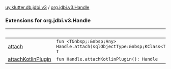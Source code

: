 [uy.klutter.db.jdbi.v3](../index.md) / [org.jdbi.v3.Handle](.)


### Extensions for org.jdbi.v3.Handle

|&nbsp;|&nbsp;|
|---|---|
| [attach](attach.md) | `fun <T&nbsp;:&nbsp;Any> Handle.attach(sqlObjectType:&nbsp;KClass<T>): T` |
| [attachKotlinPlugin](attach-kotlin-plugin.md) | `fun Handle.attachKotlinPlugin(): Handle` |
